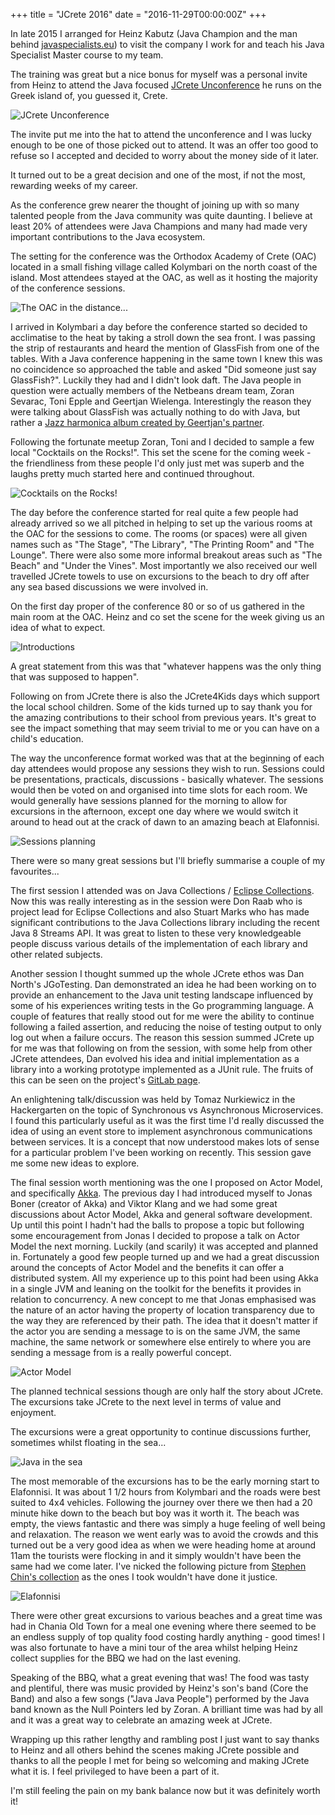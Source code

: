+++
title = "JCrete 2016"
date = "2016-11-29T00:00:00Z"
+++

In late 2015 I arranged for Heinz Kabutz (Java Champion and the man behind [javaspecialists.eu](http://javaspecialists.eu/)) to visit the company I work for and teach his Java Specialist Master course to my team.

The training was great but a nice bonus for myself was a personal invite from Heinz to attend the Java focused [JCrete Unconference](http://www.jcrete.org/) he runs on the Greek island of, you guessed it, Crete.

![JCrete Unconference](jCreteUnconf.svg)

The invite put me into the hat to attend the unconference and I was lucky enough to be one of those picked out to attend. It was an offer too good to refuse so I accepted and decided to worry about the money side of it later.

It turned out to be a great decision and one of the most, if not the most, rewarding weeks of my career.

As the conference grew nearer the thought of joining up with so many talented people from the Java community was quite daunting. I believe at least 20% of attendees were Java Champions and many had made very important contributions to the Java ecosystem.

The setting for the conference was the Orthodox Academy of Crete (OAC) located in a small fishing village called Kolymbari on the north coast of the island. Most attendees stayed at the OAC, as well as it hosting the majority of the conference sessions.

![The OAC in the distance...](the_oac.png)

I arrived in Kolymbari a day before the conference started so decided to acclimatise to the heat by taking a stroll down the sea front. I was passing the strip of restaurants and heard the mention of GlassFish from one of the tables. With a Java conference happening in the same town I knew this was no coincidence so approached the table and asked "Did someone just say GlassFish?". Luckily they had and I didn't look daft. The Java people in question were actually members of the Netbeans dream team, Zoran Sevarac, Toni Epple and Geertjan Wielenga. Interestingly the reason they were talking about GlassFish was actually nothing to do with Java, but rather a [Jazz harmonica album created by Geertjan's partner](http://www.herminedeurloo.com/cds/glass-fish/).

Following the fortunate meetup Zoran, Toni and I decided to sample a few local "Cocktails on the Rocks!". This set the scene for the coming week - the friendliness from these people I'd only just met was superb and the laughs pretty much started here and continued throughout.

![Cocktails on the Rocks!](cocktails_on_the_rocks.png)

The day before the conference started for real quite a few people had already arrived so we all pitched in helping to set up the various rooms at the OAC for the sessions to come. The rooms (or spaces) were all given names such as "The Stage", "The Library", "The Printing Room" and "The Lounge". There were also some more informal breakout areas such as "The Beach" and "Under the Vines". Most importantly we also received our well travelled JCrete towels to use on excursions to the beach to dry off after any sea based discussions we were involved in.

On the first day proper of the conference 80 or so of us gathered in the main room at the OAC. Heinz and co set the scene for the week giving us an idea of what to expect.

![Introductions](intro.png)

A great statement from this was that "whatever happens was the only thing that was supposed to happen".

Following on from JCrete there is also the JCrete4Kids days which support the local school children. Some of the kids turned up to say thank you for the amazing contributions to their school from previous years. It's great to see the impact something that may seem trivial to me or you can have on a child's education.

The way the unconference format worked was that at the beginning of each day attendees would propose any sessions they wish to run. Sessions could be presentations, practicals, discussions - basically whatever. The sessions would then be voted on and organised into time slots for each room. We would generally have sessions planned for the morning to allow for excursions in the afternoon, except one day where we would switch it around to head out at the crack of dawn to an amazing beach at Elafonnisi.

![Sessions planning](session_planning.png)

There were so many great sessions but I'll briefly summarise a couple of my favourites...

The first session I attended was on Java Collections / [Eclipse Collections](https://projects.eclipse.org/proposals/eclipse-collections). Now this was really interesting as in the session were Don Raab who is project lead for Eclipse Collections and also Stuart Marks who has made significant contributions to the Java Collections library including the recent Java 8 Streams API. It was great to listen to these very knowledgeable people discuss various details of the implementation of each library and other related subjects.

Another session I thought summed up the whole JCrete ethos was Dan North's JGoTesting. Dan demonstrated an idea he had been working on to provide an enhancement to the Java unit testing landscape influenced by some of his experiences writing tests in the Go programming language. A couple of features that really stood out for me were the ability to continue following a failed assertion, and reducing the noise of testing output to only log out when a failure occurs. The reason this session summed JCrete up for me was that following on from the session, with some help from other JCrete attendees, Dan evolved his idea and initial implementation as a library into a working prototype implemented as a JUnit rule. The fruits of this can be seen on the project's [GitLab page](https://gitlab.com/tastapod/jgotesting).

An enlightening talk/discussion was held by Tomaz Nurkiewicz in the Hackergarten on the topic of Synchronous vs Asynchronous Microservices. I found this particularly useful as it was the first time I'd really discussed the idea of using an event store to implement asynchronous communications between services. It is a concept that now understood makes lots of sense for a particular problem I've been working on recently. This session gave me some new ideas to explore.

The final session worth mentioning was the one I proposed on Actor Model, and specifically [Akka](http://akka.io/). The previous day I had introduced myself to Jonas Boner (creator of Akka) and Viktor Klang and we had some great discussions about Actor Model, Akka and general software development. Up until this point I hadn't had the balls to propose a topic but following some encouragement from Jonas I decided to propose a talk on Actor Model the next morning. Luckily (and scarily) it was accepted and planned in. Fortunately a good few people turned up and we had a great discussion around the concepts of Actor Model and the benefits it can offer a distributed system. All my experience up to this point had been using Akka in a single JVM and leaning on the toolkit for the benefits it provides in relation to concurrency. A new concept to me that Jonas emphasised was the nature of an actor having the property of location transparency due to the way they are referenced by their path. The idea that it doesn't matter if the actor you are sending a message to is on the same JVM, the same machine, the same network or somewhere else entirely to where you are sending a message from is a really powerful concept.

![Actor Model](actor-model.png)

The planned technical sessions though are only half the story about JCrete. The excursions take JCrete to the next level in terms of value and enjoyment.

The excursions were a great opportunity to continue discussions further, sometimes whilst floating in the sea...

![Java in the sea](java-in-the-sea.png)

The most memorable of the excursions has to be the early morning start to Elafonnisi. It was about 1 1/2 hours from Kolymbari and the roads were best suited to 4x4 vehicles. Following the journey over there we then had a 20 minute hike down to the beach but boy was it worth it. The beach was empty, the views fantastic and there was simply a huge feeling of well being and relaxation. The reason we went early was to avoid the crowds and this turned out be a very good idea as when we were heading home at around 11am the tourists were flocking in and it simply wouldn't have been the same had we come later. I've nicked the following picture from [Stephen Chin's collection](https://www.flickr.com/photos/steveonjava/sets/72157671155561551) as the ones I took wouldn't have done it justice.

![Elafonnisi](elafonnisi.png)

There were other great excursions to various beaches and a great time was had in Chania Old Town for a meal one evening where there seemed to be an endless supply of top quality food costing hardly anything - good times! I was also fortunate to have a mini tour of the area whilst helping Heinz collect supplies for the BBQ we had on the last evening.

Speaking of the BBQ, what a great evening that was! The food was tasty and plentiful, there was music provided by Heinz's son's band (Core the Band) and also a few songs ("Java Java People") performed by the Java band known as the Null Pointers led by Zoran. A brilliant time was had by all and it was a great way to celebrate an amazing week at JCrete.

Wrapping up this rather lengthy and rambling post I just want to say thanks to Heinz and all others behind the scenes making JCrete possible and thanks to all the people I met for being so welcoming and making JCrete what it is. I feel privileged to have been a part of it.

I'm still feeling the pain on my bank balance now but it was definitely worth it!
